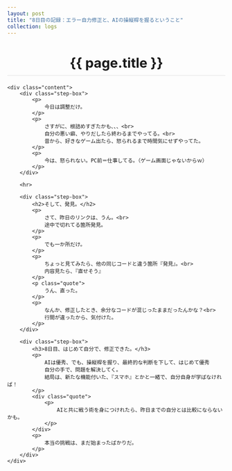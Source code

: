```yaml
---
layout: post
title: "8日目の記録：エラー自力修正と、AIの操縦桿を握るということ"
collection: logs
---
```


<div class="container blog-post" style="max-width: 850px;">
    <header style="text-align:center; margin-bottom: 20px;">
        <h1 style="font-size: 2.2em; border-bottom: 2px solid #eee; padding-bottom:10px; margin-bottom: 5px;">{{ page.title }}</h1>
    </header>

    <div class="content">
        <div class="step-box">
            <p>
                今日は調整だけ。
            </p>
            <p>
                さすがに、根詰めすぎたかも、、、<br>
                自分の悪い癖、やりだしたら終わるまでやってる。<br>
                昔から、好きなゲーム出たら、怒られるまで時間気にせずやってた。
            </p>
            <p>
                今は、怒られない。PC前＝仕事してる。（ゲーム画面じゃないからｗ）
            </p>
        </div>

        <hr>

        <div class="step-box">
            <h2>そして、発見。</h2>
            <p>
                さて、昨日のリンクは、うん。<br>
                途中で切れてる箇所発見。
            </p>
            <p>
                でも一か所だけ。
            </p>
            <p>
                ちょっと見てみたら、他の同じコードと違う箇所『発見』。<br>
                内容見たら、『直せそう』
            </p>
            <p class="quote">
                うん、直った。
            </p>
            <p>
                なんか、修正したとき、余分なコードが混じったままだったんかな？<br>
                行間が違ったから、気付けた。
            </p>
        </div>

        <div class="step-box">
            <h3>8日目、はじめて自分で、修正できた。</h3>
            <p>
                AIは優秀、でも、操縦桿を握り、最終的な判断を下して、はじめて優秀
                自分の手で、問題を解決してく。
                結局は、新たな機能付いた、『スマホ』とかと一緒で、自分自身が学ばなければ！
            </p>
            <div class="quote">
                <p>
                    AIと共に戦う術を身につけれたら、昨日までの自分とは比較にならないかも。
                </p>
            </div>
            <p>
                本当の挑戦は、まだ始まったばかりだ。
            </p>
        </div>
    </div>